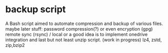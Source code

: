 # backup script
A Bash script aimed to automate compression and backup of various files. 
maybe later stuff:
password compression(?) or even encryption (gpg)
remote sync (rsync) / local or a good idea is to implement onedrive integration
and last but not least unzip script. (work in progress)
lz4, zstd, zip,bzip2
